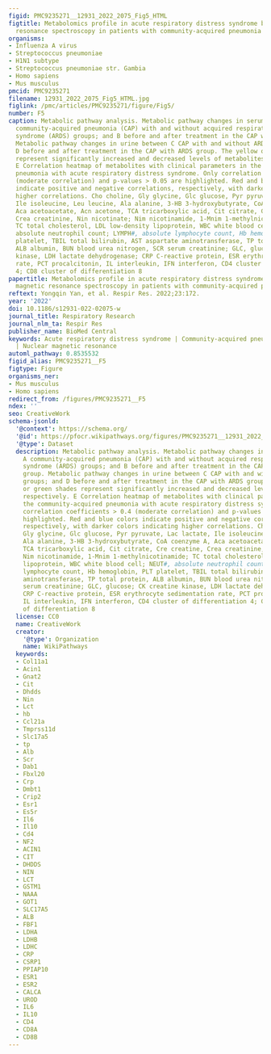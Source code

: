 ```yaml
---
figid: PMC9235271__12931_2022_2075_Fig5_HTML
figtitle: Metabolomics profile in acute respiratory distress syndrome by nuclear magnetic
  resonance spectroscopy in patients with community-acquired pneumonia
organisms:
- Influenza A virus
- Streptococcus pneumoniae
- H1N1 subtype
- Streptococcus pneumoniae str. Gambia
- Homo sapiens
- Mus musculus
pmcid: PMC9235271
filename: 12931_2022_2075_Fig5_HTML.jpg
figlink: /pmc/articles/PMC9235271/figure/Fig5/
number: F5
caption: Metabolic pathway analysis. Metabolic pathway changes in serum between A
  community-acquired pneumonia (CAP) with and without acquired respiratory distress
  syndrome (ARDS) groups; and B before and after treatment in the CAP with ARDS group.
  Metabolic pathway changes in urine between C CAP with and without ARDS groups; and
  D before and after treatment in the CAP with ARDS group. The yellow or green shades
  represent significantly increased and decreased levels of metabolites, respectively.
  E Correlation heatmap of metabolites with clinical parameters in the community-acquired
  pneumonia with acute respiratory distress syndrome. Only correlation coefficients > 0.4
  (moderate correlation) and p-values > 0.05 are highlighted. Red and blue colors
  indicate positive and negative correlations, respectively, with darker colors indicating
  higher correlations. Cho choline, Gly glycine, Glc glucose, Pyr pyruvate, Lac lactate,
  Ile isoleucine, Leu leucine, Ala alanine, 3-HB 3-hydroxybutyrate, CoA coenzyme A,
  Aca acetoacetate, Acn acetone, TCA tricarboxylic acid, Cit citrate, Cre creatine,
  Crea creatinine, Nin nicotinate; Nim nicotinamide, 1-Mnim 1-methylnicotinamide;
  TC total cholesterol, LDL low-density lipoprotein, WBC white blood cell; NEUT#,
  absolute neutrophil count; LYMPH#, absolute lymphocyte count, Hb hemoglobin, PLT
  platelet, TBIL total bilirubin, AST aspartate aminotransferase, TP total protein,
  ALB albumin, BUN blood urea nitrogen, SCR serum creatinine; GLC, glucose; CK creatine
  kinase, LDH lactate dehydrogenase; CRP C-reactive protein, ESR erythrocyte sedimentation
  rate, PCT procalcitonin, IL interleukin, IFN interferon, CD4 cluster of differentiation
  4; CD8 cluster of differentiation 8
papertitle: Metabolomics profile in acute respiratory distress syndrome by nuclear
  magnetic resonance spectroscopy in patients with community-acquired pneumonia.
reftext: Yongqin Yan, et al. Respir Res. 2022;23:172.
year: '2022'
doi: 10.1186/s12931-022-02075-w
journal_title: Respiratory Research
journal_nlm_ta: Respir Res
publisher_name: BioMed Central
keywords: Acute respiratory distress syndrome | Community-acquired pneumonia | Metabolomics
  | Nuclear magnetic resonance
automl_pathway: 0.8535532
figid_alias: PMC9235271__F5
figtype: Figure
organisms_ner:
- Mus musculus
- Homo sapiens
redirect_from: /figures/PMC9235271__F5
ndex: ''
seo: CreativeWork
schema-jsonld:
  '@context': https://schema.org/
  '@id': https://pfocr.wikipathways.org/figures/PMC9235271__12931_2022_2075_Fig5_HTML.html
  '@type': Dataset
  description: Metabolic pathway analysis. Metabolic pathway changes in serum between
    A community-acquired pneumonia (CAP) with and without acquired respiratory distress
    syndrome (ARDS) groups; and B before and after treatment in the CAP with ARDS
    group. Metabolic pathway changes in urine between C CAP with and without ARDS
    groups; and D before and after treatment in the CAP with ARDS group. The yellow
    or green shades represent significantly increased and decreased levels of metabolites,
    respectively. E Correlation heatmap of metabolites with clinical parameters in
    the community-acquired pneumonia with acute respiratory distress syndrome. Only
    correlation coefficients > 0.4 (moderate correlation) and p-values > 0.05 are
    highlighted. Red and blue colors indicate positive and negative correlations,
    respectively, with darker colors indicating higher correlations. Cho choline,
    Gly glycine, Glc glucose, Pyr pyruvate, Lac lactate, Ile isoleucine, Leu leucine,
    Ala alanine, 3-HB 3-hydroxybutyrate, CoA coenzyme A, Aca acetoacetate, Acn acetone,
    TCA tricarboxylic acid, Cit citrate, Cre creatine, Crea creatinine, Nin nicotinate;
    Nim nicotinamide, 1-Mnim 1-methylnicotinamide; TC total cholesterol, LDL low-density
    lipoprotein, WBC white blood cell; NEUT#, absolute neutrophil count; LYMPH#, absolute
    lymphocyte count, Hb hemoglobin, PLT platelet, TBIL total bilirubin, AST aspartate
    aminotransferase, TP total protein, ALB albumin, BUN blood urea nitrogen, SCR
    serum creatinine; GLC, glucose; CK creatine kinase, LDH lactate dehydrogenase;
    CRP C-reactive protein, ESR erythrocyte sedimentation rate, PCT procalcitonin,
    IL interleukin, IFN interferon, CD4 cluster of differentiation 4; CD8 cluster
    of differentiation 8
  license: CC0
  name: CreativeWork
  creator:
    '@type': Organization
    name: WikiPathways
  keywords:
  - Col11a1
  - Acin1
  - Gnat2
  - Cit
  - Dhdds
  - Nin
  - Lct
  - hb
  - Ccl21a
  - Tmprss11d
  - Slc17a5
  - tp
  - Alb
  - Scr
  - Dab1
  - Fbxl20
  - Crp
  - Dmbt1
  - Crip2
  - Esr1
  - Es5r
  - Il6
  - Il10
  - Cd4
  - NF2
  - ACIN1
  - CIT
  - DHDDS
  - NIN
  - LCT
  - GSTM1
  - NAAA
  - GOT1
  - SLC17A5
  - ALB
  - FBF1
  - LDHA
  - LDHB
  - LDHC
  - CRP
  - CSRP1
  - PPIAP10
  - ESR1
  - ESR2
  - CALCA
  - UROD
  - IL6
  - IL10
  - CD4
  - CD8A
  - CD8B
---
```

